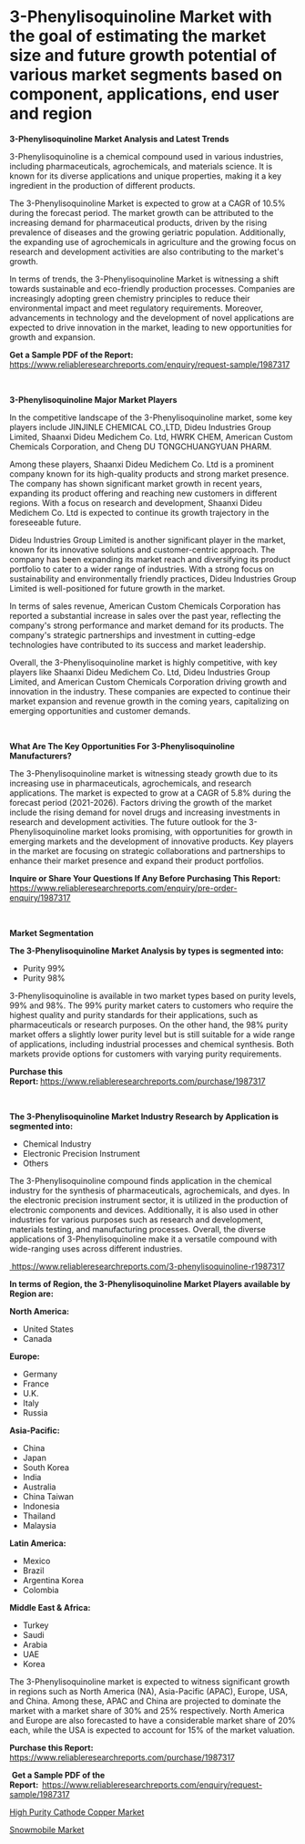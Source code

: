 <p><h1>3-Phenylisoquinoline Market with the goal of estimating the market size and future growth potential of various market segments based on component, applications, end user and region</h1></p><p><strong>3-Phenylisoquinoline Market Analysis and Latest Trends</strong></p>
<p><p>3-Phenylisoquinoline is a chemical compound used in various industries, including pharmaceuticals, agrochemicals, and materials science. It is known for its diverse applications and unique properties, making it a key ingredient in the production of different products.</p><p>The 3-Phenylisoquinoline Market is expected to grow at a CAGR of 10.5% during the forecast period. The market growth can be attributed to the increasing demand for pharmaceutical products, driven by the rising prevalence of diseases and the growing geriatric population. Additionally, the expanding use of agrochemicals in agriculture and the growing focus on research and development activities are also contributing to the market's growth.</p><p>In terms of trends, the 3-Phenylisoquinoline Market is witnessing a shift towards sustainable and eco-friendly production processes. Companies are increasingly adopting green chemistry principles to reduce their environmental impact and meet regulatory requirements. Moreover, advancements in technology and the development of novel applications are expected to drive innovation in the market, leading to new opportunities for growth and expansion.</p></p>
<p><strong>Get a Sample PDF of the Report:&nbsp;</strong> <a href="https://www.reliableresearchreports.com/enquiry/request-sample/1987317">https://www.reliableresearchreports.com/enquiry/request-sample/1987317</a></p>
<p>&nbsp;</p>
<p><strong>3-Phenylisoquinoline Major Market Players</strong></p>
<p><p>In the competitive landscape of the 3-Phenylisoquinoline market, some key players include JINJINLE CHEMICAL CO.,LTD, Dideu Industries Group Limited, Shaanxi Dideu Medichem Co. Ltd, HWRK CHEM, American Custom Chemicals Corporation, and Cheng DU TONGCHUANGYUAN PHARM.</p><p>Among these players, Shaanxi Dideu Medichem Co. Ltd is a prominent company known for its high-quality products and strong market presence. The company has shown significant market growth in recent years, expanding its product offering and reaching new customers in different regions. With a focus on research and development, Shaanxi Dideu Medichem Co. Ltd is expected to continue its growth trajectory in the foreseeable future.</p><p>Dideu Industries Group Limited is another significant player in the market, known for its innovative solutions and customer-centric approach. The company has been expanding its market reach and diversifying its product portfolio to cater to a wider range of industries. With a strong focus on sustainability and environmentally friendly practices, Dideu Industries Group Limited is well-positioned for future growth in the market.</p><p>In terms of sales revenue, American Custom Chemicals Corporation has reported a substantial increase in sales over the past year, reflecting the company's strong performance and market demand for its products. The company's strategic partnerships and investment in cutting-edge technologies have contributed to its success and market leadership.</p><p>Overall, the 3-Phenylisoquinoline market is highly competitive, with key players like Shaanxi Dideu Medichem Co. Ltd, Dideu Industries Group Limited, and American Custom Chemicals Corporation driving growth and innovation in the industry. These companies are expected to continue their market expansion and revenue growth in the coming years, capitalizing on emerging opportunities and customer demands.</p></p>
<p>&nbsp;</p>
<p><strong>What Are The Key Opportunities For 3-Phenylisoquinoline Manufacturers?</strong></p>
<p><p>The 3-Phenylisoquinoline market is witnessing steady growth due to its increasing use in pharmaceuticals, agrochemicals, and research applications. The market is expected to grow at a CAGR of 5.8% during the forecast period (2021-2026). Factors driving the growth of the market include the rising demand for novel drugs and increasing investments in research and development activities. The future outlook for the 3-Phenylisoquinoline market looks promising, with opportunities for growth in emerging markets and the development of innovative products. Key players in the market are focusing on strategic collaborations and partnerships to enhance their market presence and expand their product portfolios.</p></p>
<p><strong>Inquire or Share Your Questions If Any Before Purchasing This Report:</strong> <a href="https://www.reliableresearchreports.com/enquiry/pre-order-enquiry/1987317">https://www.reliableresearchreports.com/enquiry/pre-order-enquiry/1987317</a></p>
<p>&nbsp;</p>
<p><strong>Market Segmentation</strong></p>
<p><strong>The 3-Phenylisoquinoline Market Analysis by types is segmented into:</strong></p>
<p><ul><li>Purity 99%</li><li>Purity 98%</li></ul></p>
<p><p>3-Phenylisoquinoline is available in two market types based on purity levels, 99% and 98%. The 99% purity market caters to customers who require the highest quality and purity standards for their applications, such as pharmaceuticals or research purposes. On the other hand, the 98% purity market offers a slightly lower purity level but is still suitable for a wide range of applications, including industrial processes and chemical synthesis. Both markets provide options for customers with varying purity requirements.</p></p>
<p><strong>Purchase this Report:&nbsp;</strong><a href="https://www.reliableresearchreports.com/purchase/1987317">https://www.reliableresearchreports.com/purchase/1987317</a></p>
<p>&nbsp;</p>
<p><strong>The 3-Phenylisoquinoline Market Industry Research by Application is segmented into:</strong></p>
<p><ul><li>Chemical Industry</li><li>Electronic Precision Instrument</li><li>Others</li></ul></p>
<p><p>The 3-Phenylisoquinoline compound finds application in the chemical industry for the synthesis of pharmaceuticals, agrochemicals, and dyes. In the electronic precision instrument sector, it is utilized in the production of electronic components and devices. Additionally, it is also used in other industries for various purposes such as research and development, materials testing, and manufacturing processes. Overall, the diverse applications of 3-Phenylisoquinoline make it a versatile compound with wide-ranging uses across different industries.</p></p>
<p><a href="https://www.reliableresearchreports.com/3-phenylisoquinoline-r1987317">&nbsp;https://www.reliableresearchreports.com/3-phenylisoquinoline-r1987317</a></p>
<p><strong>In terms of Region, the 3-Phenylisoquinoline Market Players available by Region are:</strong></p>
<p>
    <p> <strong> North America: </strong>
        <ul>
            <li>United States</li>
            <li>Canada</li>
        </ul>
        </p> 
    <p> <strong> Europe: </strong>
        <ul>
            <li>Germany</li>
            <li>France</li>
            <li>U.K.</li>
            <li>Italy</li>
            <li>Russia</li>
        </ul>
        </p> 
    <p> <strong> Asia-Pacific: </strong>
        <ul>
            <li>China</li>
            <li>Japan</li>
            <li>South Korea</li>
            <li>India</li>
            <li>Australia</li>
            <li>China Taiwan</li>
            <li>Indonesia</li>
            <li>Thailand</li>
            <li>Malaysia</li>
        </ul>
        </p> 
    <p> <strong> Latin America: </strong>
        <ul>
            <li>Mexico</li>
            <li>Brazil</li>
            <li>Argentina Korea</li>
            <li>Colombia</li>
        </ul>
        </p> 
    <p> <strong> Middle East & Africa: </strong>
        <ul>
            <li>Turkey</li>
            <li>Saudi</li>
            <li>Arabia</li>
            <li>UAE</li>
            <li>Korea</li>
        </ul>
    </p>
    </p>
<p><p>The 3-Phenylisoquinoline market is expected to witness significant growth in regions such as North America (NA), Asia-Pacific (APAC), Europe, USA, and China. Among these, APAC and China are projected to dominate the market with a market share of 30% and 25% respectively. North America and Europe are also forecasted to have a considerable market share of 20% each, while the USA is expected to account for 15% of the market valuation.</p></p>
<p><strong>Purchase this Report: </strong><a href="https://www.reliableresearchreports.com/purchase/1987317">https://www.reliableresearchreports.com/purchase/1987317</a></p>
<p>&nbsp;<strong>Get a Sample PDF of the Report:&nbsp;&nbsp;</strong><a href="https://www.reliableresearchreports.com/enquiry/request-sample/1987317">https://www.reliableresearchreports.com/enquiry/request-sample/1987317</a></p>
<p><strong></strong></p>
<p><p><a href="https://github.com/ashman753/Market-Research-Report-List-1/blob/main/high-purity-cathode-copper-market.md">High Purity Cathode Copper Market</a></p><p><a href="https://issuu.com/reportprime-2/docs/snowmobile-market-size-2030.pptx">Snowmobile Market</a></p></p>